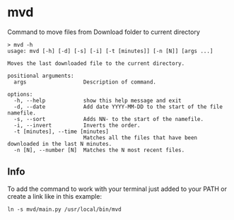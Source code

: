 # mvd
Command to move files from Download folder to current directory

```
> mvd -h
usage: mvd [-h] [-d] [-s] [-i] [-t [minutes]] [-n [N]] [args ...]

Moves the last downloaded file to the current directory.

positional arguments:
  args                  Description of command.

options:
  -h, --help            show this help message and exit
  -d, --date            Add date YYYY-MM-DD to the start of the file namefile.
  -s, --sort            Adds NN- to the start of the namefile.
  -i, --invert          Inverts the order.
  -t [minutes], --time [minutes]
                        Matches all the files that have been downloaded in the last N minutes.
  -n [N], --number [N]  Matches the N most recent files.
  ```

## Info

To add the command to work with your terminal just added to your PATH or create a link like in this example:
```
ln -s mvd/main.py /usr/local/bin/mvd
```


